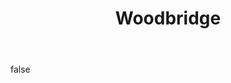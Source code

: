 ---
layout: photo
modal: true
thumb: https://csnapmediahost.github.io/assets1/Thumbs/Woodbridge2.jpg
full: https://csnapmediahost.github.io/assets1/Render/Woodbridge2.jpg
size: small
ar: landscape
body: false
title: "Woodbridge"
tags: nature
---